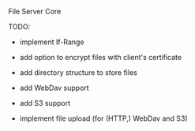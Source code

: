 File Server Core

TODO:
- implement If-Range
- add option to encrypt files with client's certificate
- add directory structure to store files
- add WebDav support
- add S3 support

- implement file upload (for (HTTP,) WebDav and S3)